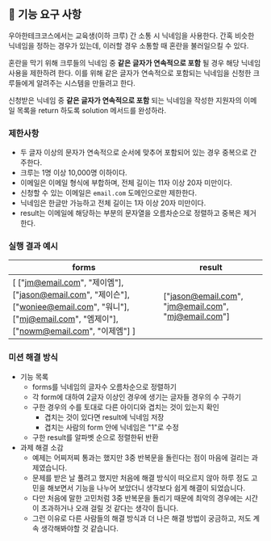 ## 🚀 기능 요구 사항

우아한테크코스에서는 교육생(이하 크루) 간 소통 시 닉네임을 사용한다. 간혹 비슷한 닉네임을 정하는 경우가 있는데, 이러할 경우 소통할 때 혼란을 불러일으킬 수 있다.

혼란을 막기 위해 크루들의 닉네임 중 **같은 글자가 연속적으로 포함** 될 경우 해당 닉네임 사용을 제한하려 한다. 이를 위해 같은 글자가 연속적으로 포함되는 닉네임을 신청한 크루들에게 알려주는 시스템을 만들려고 한다.


신청받은 닉네임 중 **같은 글자가 연속적으로 포함** 되는 닉네임을 작성한 지원자의 이메일 목록을 return 하도록 solution 메서드를 완성하라.

### 제한사항

- 두 글자 이상의 문자가 연속적으로 순서에 맞추어 포함되어 있는 경우 중복으로 간주한다.
- 크루는 1명 이상 10,000명 이하이다.
- 이메일은 이메일 형식에 부합하며, 전체 길이는 11자 이상 20자 미만이다.
- 신청할 수 있는 이메일은 `email.com` 도메인으로만 제한한다.
- 닉네임은 한글만 가능하고 전체 길이는 1자 이상 20자 미만이다.
- result는 이메일에 해당하는 부분의 문자열을 오름차순으로 정렬하고 중복은 제거한다.

### 실행 결과 예시

| forms | result |
| --- | --- |
| [ ["jm@email.com", "제이엠"], ["jason@email.com", "제이슨"], ["woniee@email.com", "워니"], ["mj@email.com", "엠제이"], ["nowm@email.com", "이제엠"] ] | ["jason@email.com", "jm@email.com", "mj@email.com"] |

### 미션 해결 방식

- 기능 목록
  - forms를 닉네임의 글자수 오름차순으로 정렬하기
  - 각 form에 대하여 2글자 이상인 경우에 생기는 글자들 경우의 수 구하기
  - 구한 경우의 수를 토대로 다른 아이디와 겹치는 것이 있는지 확인
    - 겹치는 것이 있다면 result에 닉네임 저장
    - 겹치는 사람의 form 안에 닉네임은 "1"로 수정
  - 구한 result를 알파벳 순으로 정렬한뒤 반환
- 과제 해결 소감
  - 예제는 어찌저찌 통과는 했지만 3중 반복문을 돌린다는 점이 마음에 걸리는 과제였습니다.
  - 문제를 받은 날 풀려고 했지만 처음에 해결 방식이 떠오르지 않아 하루 정도 고민을 해보면서 기능을 나누어 보았더니 생각보다 쉽게 해결이 되었습니다.
  - 다만 처음에 말한 고민처럼 3중 반복문을 돌리기 때문에 최악의 경우에는 시간이 초과하거나 오래 걸릴 것 같다는 생각이 듭니다.
  - 그런 이유로 다른 사람들의 해결 방식과 더 나은 해결 방법이 궁금하고, 저도 계속 생각해봐야할 것 같습니다.
